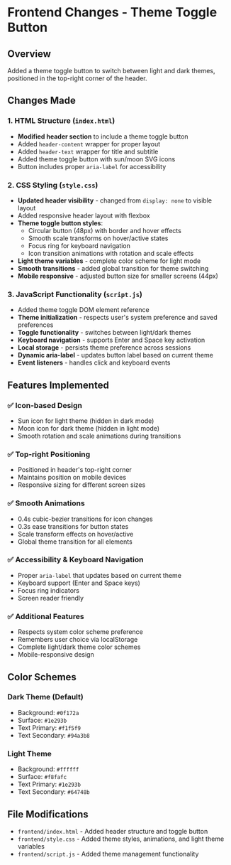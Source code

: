 # Frontend Changes - Theme Toggle Button

## Overview
Added a theme toggle button to switch between light and dark themes, positioned in the top-right corner of the header.

## Changes Made

### 1. HTML Structure (`index.html`)
- **Modified header section** to include a theme toggle button
- Added `header-content` wrapper for proper layout
- Added `header-text` wrapper for title and subtitle
- Added theme toggle button with sun/moon SVG icons
- Button includes proper `aria-label` for accessibility

### 2. CSS Styling (`style.css`)
- **Updated header visibility** - changed from `display: none` to visible layout
- Added responsive header layout with flexbox
- **Theme toggle button styles**:
  - Circular button (48px) with border and hover effects
  - Smooth scale transforms on hover/active states
  - Focus ring for keyboard navigation
  - Icon transition animations with rotation and scale effects
- **Light theme variables** - complete color scheme for light mode
- **Smooth transitions** - added global transition for theme switching
- **Mobile responsive** - adjusted button size for smaller screens (44px)

### 3. JavaScript Functionality (`script.js`)
- Added theme toggle DOM element reference
- **Theme initialization** - respects user's system preference and saved preferences
- **Toggle functionality** - switches between light/dark themes
- **Keyboard navigation** - supports Enter and Space key activation
- **Local storage** - persists theme preference across sessions
- **Dynamic aria-label** - updates button label based on current theme
- **Event listeners** - handles click and keyboard events

## Features Implemented

### ✅ Icon-based Design
- Sun icon for light theme (hidden in dark mode)
- Moon icon for dark theme (hidden in light mode)
- Smooth rotation and scale animations during transitions

### ✅ Top-right Positioning
- Positioned in header's top-right corner
- Maintains position on mobile devices
- Responsive sizing for different screen sizes

### ✅ Smooth Animations
- 0.4s cubic-bezier transitions for icon changes
- 0.3s ease transitions for button states
- Scale transform effects on hover/active
- Global theme transition for all elements

### ✅ Accessibility & Keyboard Navigation
- Proper `aria-label` that updates based on current theme
- Keyboard support (Enter and Space keys)
- Focus ring indicators
- Screen reader friendly

### ✅ Additional Features
- Respects system color scheme preference
- Remembers user choice via localStorage
- Complete light/dark theme color schemes
- Mobile-responsive design

## Color Schemes

### Dark Theme (Default)
- Background: `#0f172a`
- Surface: `#1e293b`
- Text Primary: `#f1f5f9`
- Text Secondary: `#94a3b8`

### Light Theme
- Background: `#ffffff`
- Surface: `#f8fafc`
- Text Primary: `#1e293b`
- Text Secondary: `#64748b`

## File Modifications
- `frontend/index.html` - Added header structure and toggle button
- `frontend/style.css` - Added theme styles, animations, and light theme variables
- `frontend/script.js` - Added theme management functionality